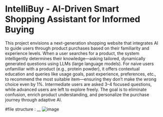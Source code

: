 # IntelliBuy - AI-Driven Smart Shopping Assistant for Informed Buying
This project envisions a next-generation shopping website that integrates AI to guide users through product purchases based on their familiarity and experience levels. When a user searches for a product, the system intelligently determines their knowledge—asking tailored, dynamically generated questions using LLMs (large language models). For naive users unfamiliar with a product (e.g., protein powder), it offers contextual education and queries like usage goals, past experience, preferences, etc., to recommend the most suitable item—ensuring they don’t make the wrong choice even by 1%. Intermediate users are asked 3–4 focused questions, while advanced users are left to explore freely. The goal is to eliminate confusion, enrich product understanding, and personalize the purchase journey through adaptive AI.

#file structure : __
![image](https://github.com/user-attachments/assets/3f1e2744-09e6-40fd-abaf-5d23c3dbfbd7)
